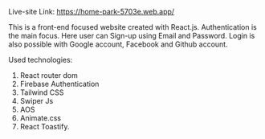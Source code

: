 Live-site Link: https://home-park-5703e.web.app/

This is a front-end focused website created with React.js. Authentication is the main focus. Here user can Sign-up using Email and Password. Login is also possible with Google account, Facebook and Github account.

Used technologies:

1. React router dom
2. Firebase Authentication
3. Tailwind CSS
4. Swiper Js
5. AOS
6. Animate.css
7. React Toastify.
